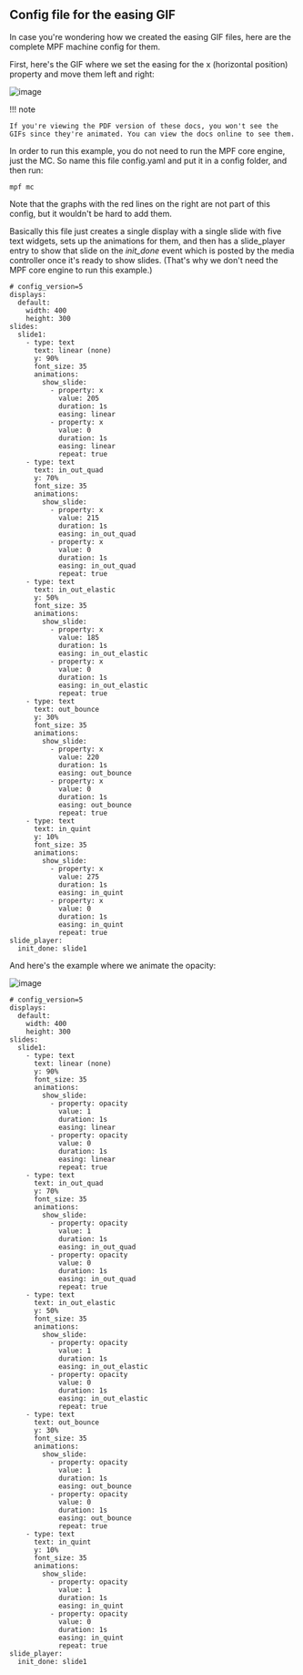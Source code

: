 ---
---

## Config file for the easing GIF

In case you're wondering how we created the easing GIF files, here are
the complete MPF machine config for them.

First, here's the GIF where we set the easing for the x (horizontal
position) property and move them left and right:

![image](/mc/images/easing.gif)

!!! note

    If you're viewing the PDF version of these docs, you won't see the
    GIFs since they're animated. You can view the docs online to see them.

In order to run this example, you do not need to run the MPF core
engine, just the MC. So name this file config.yaml and put it in a
config folder, and then run:

    mpf mc

Note that the graphs with the red lines on the right are not part of
this config, but it wouldn't be hard to add them.

Basically this file just creates a single display with a single slide
with five text widgets, sets up the animations for them, and then has a
slide_player entry to show that slide on the *init_done* event which is
posted by the media controller once it's ready to show slides. (That's
why we don't need the MPF core engine to run this example.)

``` mpf-mc-config
# config_version=5
displays:
  default:
    width: 400
    height: 300
slides:
  slide1:
    - type: text
      text: linear (none)
      y: 90%
      font_size: 35
      animations:
        show_slide:
          - property: x
            value: 205
            duration: 1s
            easing: linear
          - property: x
            value: 0
            duration: 1s
            easing: linear
            repeat: true
    - type: text
      text: in_out_quad
      y: 70%
      font_size: 35
      animations:
        show_slide:
          - property: x
            value: 215
            duration: 1s
            easing: in_out_quad
          - property: x
            value: 0
            duration: 1s
            easing: in_out_quad
            repeat: true
    - type: text
      text: in_out_elastic
      y: 50%
      font_size: 35
      animations:
        show_slide:
          - property: x
            value: 185
            duration: 1s
            easing: in_out_elastic
          - property: x
            value: 0
            duration: 1s
            easing: in_out_elastic
            repeat: true
    - type: text
      text: out_bounce
      y: 30%
      font_size: 35
      animations:
        show_slide:
          - property: x
            value: 220
            duration: 1s
            easing: out_bounce
          - property: x
            value: 0
            duration: 1s
            easing: out_bounce
            repeat: true
    - type: text
      text: in_quint
      y: 10%
      font_size: 35
      animations:
        show_slide:
          - property: x
            value: 275
            duration: 1s
            easing: in_quint
          - property: x
            value: 0
            duration: 1s
            easing: in_quint
            repeat: true
slide_player:
  init_done: slide1
```

And here's the example where we animate the opacity:

![image](/mc/images/easing_opacity.gif)

``` mpf-mc-config
# config_version=5
displays:
  default:
    width: 400
    height: 300
slides:
  slide1:
    - type: text
      text: linear (none)
      y: 90%
      font_size: 35
      animations:
        show_slide:
          - property: opacity
            value: 1
            duration: 1s
            easing: linear
          - property: opacity
            value: 0
            duration: 1s
            easing: linear
            repeat: true
    - type: text
      text: in_out_quad
      y: 70%
      font_size: 35
      animations:
        show_slide:
          - property: opacity
            value: 1
            duration: 1s
            easing: in_out_quad
          - property: opacity
            value: 0
            duration: 1s
            easing: in_out_quad
            repeat: true
    - type: text
      text: in_out_elastic
      y: 50%
      font_size: 35
      animations:
        show_slide:
          - property: opacity
            value: 1
            duration: 1s
            easing: in_out_elastic
          - property: opacity
            value: 0
            duration: 1s
            easing: in_out_elastic
            repeat: true
    - type: text
      text: out_bounce
      y: 30%
      font_size: 35
      animations:
        show_slide:
          - property: opacity
            value: 1
            duration: 1s
            easing: out_bounce
          - property: opacity
            value: 0
            duration: 1s
            easing: out_bounce
            repeat: true
    - type: text
      text: in_quint
      y: 10%
      font_size: 35
      animations:
        show_slide:
          - property: opacity
            value: 1
            duration: 1s
            easing: in_quint
          - property: opacity
            value: 0
            duration: 1s
            easing: in_quint
            repeat: true
slide_player:
  init_done: slide1
```
